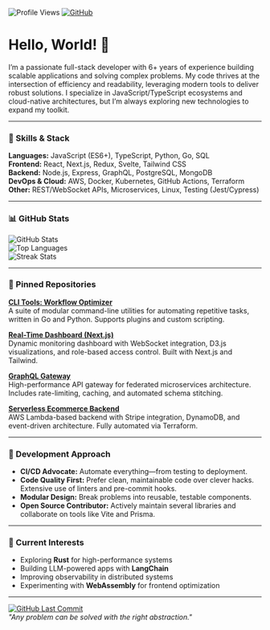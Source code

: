 ![Profile Views](https://komarev.com/ghpvc/?username=katrinhannes661&style=flat-square)
[![GitHub](https://img.shields.io/badge/GitHub-Profile-blue?logo=github)](https://github.com/katrinhannes661)

# Hello, World! 👋  
I’m a passionate full-stack developer with 6+ years of experience building scalable applications and solving complex problems. My code thrives at the intersection of efficiency and readability, leveraging modern tools to deliver robust solutions. I specialize in JavaScript/TypeScript ecosystems and cloud-native architectures, but I’m always exploring new technologies to expand my toolkit.

---

### 🔧 Skills & Stack  
**Languages:** JavaScript (ES6+), TypeScript, Python, Go, SQL  
**Frontend:** React, Next.js, Redux, Svelte, Tailwind CSS  
**Backend:** Node.js, Express, GraphQL, PostgreSQL, MongoDB  
**DevOps & Cloud:** AWS, Docker, Kubernetes, GitHub Actions, Terraform  
**Other:** REST/WebSocket APIs, Microservices, Linux, Testing (Jest/Cypress)  

---

### 📊 GitHub Stats  

![GitHub Stats](https://github-readme-stats.vercel.app/api?username=katrinhannes661&show_icons=true&theme=dark)  
![Top Languages](https://github-readme-stats.vercel.app/api/top-langs/?username=katrinhannes661&layout=compact&theme=dark)  
![Streak Stats](https://streak-stats.demolab.com/?user=katrinhannes661&theme=dark)  

---

### 🧩 Pinned Repositories  

**[CLI Tools: Workflow Optimizer](https://github.com/katrinhannes661/cli-workflow-optimizer)**  
A suite of modular command-line utilities for automating repetitive tasks, written in Go and Python. Supports plugins and custom scripting.

**[Real-Time Dashboard (Next.js)](https://github.com/katrinhannes661/realtime-dashboard)**  
Dynamic monitoring dashboard with WebSocket integration, D3.js visualizations, and role-based access control. Built with Next.js and Tailwind.

**[GraphQL Gateway](https://github.com/katrinhannes661/graphql-gateway)**  
High-performance API gateway for federated microservices architecture. Includes rate-limiting, caching, and automated schema stitching.

**[Serverless Ecommerce Backend](https://github.com/katrinhannes661/serverless-ecommerce)**  
AWS Lambda-based backend with Stripe integration, DynamoDB, and event-driven architecture. Fully automated via Terraform.

---

### 🚀 Development Approach  
- **CI/CD Advocate:** Automate everything—from testing to deployment.  
- **Code Quality First:** Prefer clean, maintainable code over clever hacks. Extensive use of linters and pre-commit hooks.  
- **Modular Design:** Break problems into reusable, testable components.  
- **Open Source Contributor:** Actively maintain several libraries and collaborate on tools like Vite and Prisma.  

---

### 🌱 Current Interests  
- Exploring **Rust** for high-performance systems  
- Building LLM-powered apps with **LangChain**  
- Improving observability in distributed systems  
- Experimenting with **WebAssembly** for frontend optimization  

---

[![GitHub Last Commit](https://img.shields.io/github/last-commit/katrinhannes661/cli-workflow-optimizer?label=Last+Update&style=flat-square)](https://github.com/katrinhannes661)  
*"Any problem can be solved with the right abstraction."*
